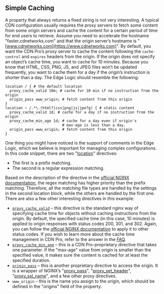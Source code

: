 ## Simple Caching

A property that always returns a fixed string is not very interesting. A typical CDN configuration usually requires the proxy servers to fetch some content from some origin servers and cache the content for a certain period of time for end users to retrieve. Assume you need to accelerate the hostname "faster.cdnetworks.com" and that the origin server’s hostname is "[www.cdnetworks.com](https://www.cdnetworks.com)". By default, you want the CDN Pro’s proxy server to cache the content following the `cache-control` and `expires` headers from the origin. If the origin does not specify an object’s cache time, you want to cache for 10 minutes. Because you know that HTML, CSS, PNG, JS, and JPEG files won’t be updated frequently, you want to cache them for a day if the origin’s instruction is shorter than a day. The Edge Logic should resemble the following:
```nginx
location / { # the default location
  proxy_cache_valid 10m; # cache for 10 min if no instruction from the origin
  origin_pass www_origin; # fetch content from this origin
}
location ~ /.*\.(html?|css|png|js|jpe?g) { # static content
  proxy_cache_valid 1d; # cache for a day if no instruction from the origin
  proxy_cache_min_age 1d; # cache for a day even if origin's 
                          # max-age is less than a day.
  origin_pass www_origin; # fetch content from this origin
}
```
One thing you might have noticed is the support of comments in the Edge Logic, which we believe is important for managing complex configurations. In this code snippet, there are two "[location](http://nginx.org/en/docs/http/ngx_http_core_module.html#location)" directives:

*   The first is a prefix matching.
*   The second is a regular expression matching. 

Based on the description of the directive in the [official NGINX documentation](http://nginx.org/en/docs/http/ngx_http_core_module.html#location), the regex matching has higher priority than the prefix matching. Therefore, all the matching file types are handled by the settings in the second location block, while the others are handled by the first one. There are also a few other interesting directives in this example:
*   [`proxy_cache_valid`](</docs/edge-logic/supported-directives.md#proxy_cache_valid>) – this directive is the standard nginx way of specifying cache time for objects without caching instructions from the origin. By default, the specified cache time (in this case, 10 minutes) is applied to origin responses with status codes 200, 301, and 302. Again, you can follow the [official NGINX documentation](http://nginx.org/en/docs/http/ngx_http_proxy_module.html#proxy_cache_valid) to apply it to other status codes. If you wish to learn more about the cache time management in CDN Pro, refer to the answer in the [FAQ](</docs/edge-logic/faq.md#how-the-cache-time-for-an-object-is-determined>).
*   [`proxy_cache_min_age`](</docs/edge-logic/supported-directives.md#proxy_cache_min_age>)  – this is a CDN Pro-proprietary directive that takes one parameter. If the "max-age" value from origin is smaller than the specified value, it makes sure the content is cached for at least the specified duration. 
*   [`origin_pass`](</docs/edge-logic/supported-directives.md#origin_pass>) – this is another proprietary directive to access the origin. It is a wrapper of NGINX’s "[proxy_pass](http://nginx.org/en/docs/http/ngx_http_proxy_module.html#proxy_pass)", "[proxy_set_header](http://nginx.org/en/docs/http/ngx_http_proxy_module.html#proxy_set_header)", "[proxy_ssl_name](http://nginx.org/en/docs/http/ngx_http_proxy_module.html#proxy_ssl_name)", and a few other proxy directives. 
*   `www_origin` – this is the name you assign to the origin, which should be defined in the "origins" field of the property.
